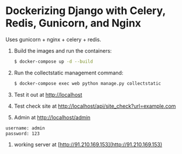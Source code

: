 # Dockerizing Django with Celery, Redis, Gunicorn, and Nginx
Uses gunicorn + nginx + celery + redis.

1. Build the images and run the containers:

    ```sh
    $ docker-compose up -d --build
    ```

2. Run the collectstatic management command:

    ```sh
    $ docker-compose exec web python manage.py collectstatic
    ```


1. Test it out at [http://localhost](http://localhost)
1. Test check site at [http://localhost/api/site_check?url=example.com](http://localhost/api/site_check?url=example.com)
1. Admin at [http://localhost/admin](http://localhost/admin) 
```sh
username: admin
password: 123
```

1. working server at [http://91.210.169.153](http://91.210.169.153)